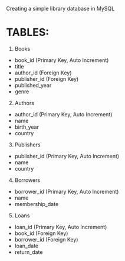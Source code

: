Creating a simple library database in MySQL

TABLES:
=======
1. Books

+ book_id (Primary Key, Auto Increment)
+ title
+ author_id (Foreign Key)
+ publisher_id (Foreign Key)
+ published_year
+ genre

2. Authors
+ author_id (Primary Key, Auto Increment)
+ name
+ birth_year
+ country

3. Publishers
+ publisher_id (Primary Key, Auto Increment)
+ name
+ country

4. Borrowers
+ borrower_id (Primary Key, Auto Increment)
+ name
+ membership_date

5. Loans
+ loan_id (Primary Key, Auto Increment)
+ book_id (Foreign Key)
+ borrower_id (Foreign Key)
+ loan_date
+ return_date


